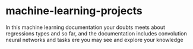 # machine-learning-projects
In this machine learning documentation your doubts meets about regressions types and so far, and the documentation includes  convolution neural networks and tasks ere you may see and explore your knowledge
